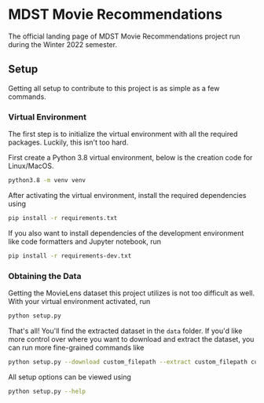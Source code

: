 # MDST Movie Recommendations

The official landing page of MDST Movie Recommendations project run during the Winter 2022 semester.

## Setup

Getting all setup to contribute to this project is as simple as a few commands.

### Virtual Environment

The first step is to initialize the virtual environment with all the required packages. Luckily, this isn't too hard.

First create a Python 3.8 virtual environment, below is the creation code for Linux/MacOS.

```bash
python3.8 -m venv venv
```

After activating the virtual environment, install the required dependencies using

```bash
pip install -r requirements.txt
```

If you also want to install dependencies of the development environment like code formatters and Jupyter notebook, run

```bash
pip install -r requirements-dev.txt
```

### Obtaining the Data

Getting the MovieLens dataset this project utilizes is not too difficult as well. With your virtual environment activated, run

```bash
python setup.py
```

That's all! You'll find the extracted dataset in the `data` folder. If you'd like more control over where you want to download and extract the dataset, you can run more fine-grained commands like

```bash
python setup.py --download custom_filepath --extract custom_filepath custom_extraction_dir
```

All setup options can be viewed using

```bash
python setup.py --help
```
